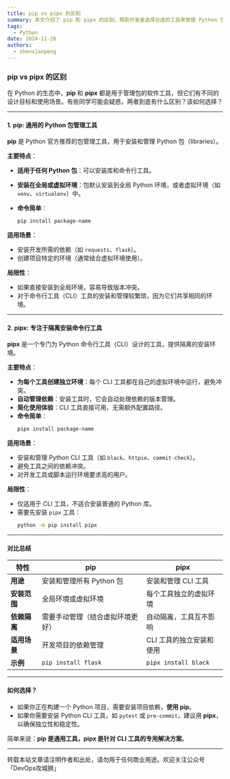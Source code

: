 ```yaml
---
title: pip vs pipx 的区别
summary: 本文介绍了 pip 和 pipx 的区别，帮助开发者选择合适的工具来管理 Python 包和命令行工具。
tags:
  - Python
date: 2024-11-26
authors:
  - shenxianpeng
---
```


### **pip vs pipx 的区别**

在 Python 的生态中，**pip** 和 **pipx** 都是用于管理包的软件工具，但它们有不同的设计目标和使用场景。有些同学可能会疑惑，两者到底有什么区别？该如何选择？

---


#### **1. pip: 通用的 Python 包管理工具**

**pip** 是 Python 官方推荐的包管理工具，用于安装和管理 Python 包（libraries）。

**主要特点**：

- **适用于任何 Python 包**：可以安装库和命令行工具。
- **安装在全局或虚拟环境**：包默认安装到全局 Python 环境，或者虚拟环境（如 `venv`、`virtualenv`）中。

- **命令简单**：
  ```bash
  pip install package-name
  ```

**适用场景**：

- 安装开发所需的依赖（如 `requests`、`flask`）。
- 创建项目特定的环境（通常结合虚拟环境使用）。

**局限性**：

- 如果直接安装到全局环境，容易导致版本冲突。
- 对于命令行工具（CLI）工具的安装和管理较繁琐，因为它们共享相同的环境。

---

#### **2. pipx: 专注于隔离安装命令行工具**

**pipx** 是一个专门为 Python 命令行工具（CLI）设计的工具，提供隔离的安装环境。

**主要特点**：

- **为每个工具创建独立环境**：每个 CLI 工具都在自己的虚拟环境中运行，避免冲突。
- **自动管理依赖**：安装工具时，它会自动处理依赖的版本管理。
- **简化使用体验**：CLI 工具直接可用，无需额外配置路径。
- **命令简单**：
  ```bash
  pipx install package-name
  ```

**适用场景**：

- 安装和管理 Python CLI 工具（如 `black`、`httpie`、`commit-check`）。
- 避免工具之间的依赖冲突。
- 对开发工具或脚本运行环境要求高的用户。

**局限性**：

- 仅适用于 CLI 工具，不适合安装普通的 Python 库。
- 需要先安装 `pipx` 工具：
  ```bash
  python -m pip install pipx
  ```

---

#### **对比总结**

| 特性           | pip                           | pipx                     |
|----------------|-------------------------------|---------------------------|
| **用途**       | 安装和管理所有 Python 包        | 安装和管理 CLI 工具       |
| **安装范围**   | 全局环境或虚拟环境               | 每个工具独立的虚拟环境     |
| **依赖隔离**   | 需要手动管理（结合虚拟环境更好）  | 自动隔离，工具互不影响      |
| **适用场景**   | 开发项目的依赖管理               | CLI 工具的独立安装和使用    |
| **示例**       | `pip install flask`           | `pipx install black`       |

---

#### **如何选择？**

- 如果你正在构建一个 Python 项目，需要安装项目依赖，**使用 pip**。
- 如果你需要安装 Python CLI 工具，如 `pytest` 或 `pre-commit`，建议用 **pipx**，以确保独立性和稳定性。

简单来说：**pip 是通用工具，pipx 是针对 CLI 工具的专用解决方案**。

---

转载本站文章请注明作者和出处，请勿用于任何商业用途。欢迎关注公众号「DevOps攻城狮」
